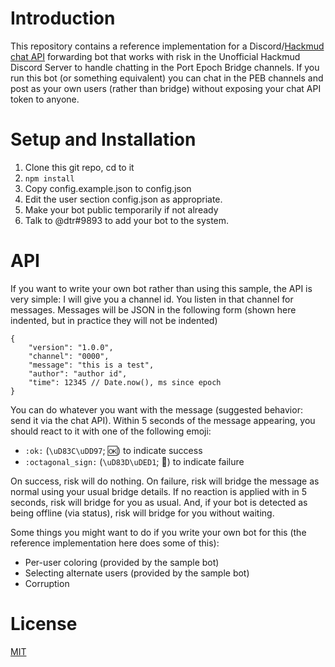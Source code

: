 # Introduction

This repository contains a reference implementation for a Discord/[Hackmud chat API](https://www.hackmud.com/chat) forwarding bot that works with risk in the Unofficial Hackmud Discord Server to handle chatting in the Port Epoch Bridge channels. If you run this bot (or something equivalent) you can chat in the PEB channels and post as your own users (rather than bridge) without exposing your chat API token to anyone.

# Setup and Installation

1. Clone this git repo, cd to it
2. `npm install`
3. Copy config.example.json to config.json
4. Edit the user section config.json as appropriate.
5. Make your bot public temporarily if not already
6. Talk to @dtr#9893 to add your bot to the system.

# API

If you want to write your own bot rather than using this sample, the API is very simple: I will give you a channel id. You listen in that channel for messages. Messages will be JSON in the following form (shown here indented, but in practice they will not be indented)

    {
        "version": "1.0.0",
        "channel": "0000",
        "message": "this is a test",
        "author": "author id",
        "time": 12345 // Date.now(), ms since epoch
    }

You can do whatever you want with the message (suggested behavior: send it via the chat API). Within 5 seconds of the message appearing, you should react to it with one of the following emoji:

* `:ok:` (`\uD83C\uDD97`; 🆗) to indicate success
* `:octagonal_sign:` (`\uD83D\uDED1`; 🛑) to indicate failure

On success, risk will do nothing. On failure, risk will bridge the message as normal using your usual bridge details. If no reaction is applied with in 5 seconds, risk will bridge for you as usual. And, if your bot is detected as being offline (via status), risk will bridge for you without waiting.

Some things you might want to do if you write your own bot for this (the reference implementation here does some of this):

* Per-user coloring (provided by the sample bot)
* Selecting alternate users (provided by the sample bot)
* Corruption

# License

[MIT](https://opensource.org/licenses/MIT)
